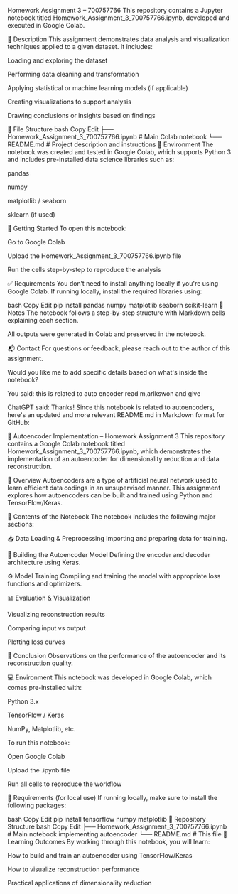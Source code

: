 Homework Assignment 3 – 700757766
This repository contains a Jupyter notebook titled Homework_Assignment_3_700757766.ipynb, developed and executed in Google Colab.

📘 Description
This assignment demonstrates data analysis and visualization techniques applied to a given dataset. It includes:

Loading and exploring the dataset

Performing data cleaning and transformation

Applying statistical or machine learning models (if applicable)

Creating visualizations to support analysis

Drawing conclusions or insights based on findings

📁 File Structure
bash
Copy
Edit
├── Homework_Assignment_3_700757766.ipynb  # Main Colab notebook
└── README.md                              # Project description and instructions
🧪 Environment
The notebook was created and tested in Google Colab, which supports Python 3 and includes pre-installed data science libraries such as:

pandas

numpy

matplotlib / seaborn

sklearn (if used)

🚀 Getting Started
To open this notebook:

Go to Google Colab

Upload the Homework_Assignment_3_700757766.ipynb file

Run the cells step-by-step to reproduce the analysis

✅ Requirements
You don’t need to install anything locally if you're using Google Colab. If running locally, install the required libraries using:

bash
Copy
Edit
pip install pandas numpy matplotlib seaborn scikit-learn
📌 Notes
The notebook follows a step-by-step structure with Markdown cells explaining each section.

All outputs were generated in Colab and preserved in the notebook.

📬 Contact
For questions or feedback, please reach out to the author of this assignment.

Would you like me to add specific details based on what's inside the notebook?







You said:
this is related to auto encoder read m,arlkswon and give 


ChatGPT said:
Thanks! Since this notebook is related to autoencoders, here's an updated and more relevant README.md in Markdown format for GitHub:

🧠 Autoencoder Implementation – Homework Assignment 3
This repository contains a Google Colab notebook titled Homework_Assignment_3_700757766.ipynb, which demonstrates the implementation of an autoencoder for dimensionality reduction and data reconstruction.

📌 Overview
Autoencoders are a type of artificial neural network used to learn efficient data codings in an unsupervised manner. This assignment explores how autoencoders can be built and trained using Python and TensorFlow/Keras.

📓 Contents of the Notebook
The notebook includes the following major sections:

📥 Data Loading & Preprocessing
Importing and preparing data for training.

🧱 Building the Autoencoder Model
Defining the encoder and decoder architecture using Keras.

⚙️ Model Training
Compiling and training the model with appropriate loss functions and optimizers.

📊 Evaluation & Visualization

Visualizing reconstruction results

Comparing input vs output

Plotting loss curves

📝 Conclusion
Observations on the performance of the autoencoder and its reconstruction quality.

💻 Environment
This notebook was developed in Google Colab, which comes pre-installed with:

Python 3.x

TensorFlow / Keras

NumPy, Matplotlib, etc.

To run this notebook:

Open Google Colab

Upload the .ipynb file

Run all cells to reproduce the workflow

🧰 Requirements (for local use)
If running locally, make sure to install the following packages:

bash
Copy
Edit
pip install tensorflow numpy matplotlib
📂 Repository Structure
bash
Copy
Edit
├── Homework_Assignment_3_700757766.ipynb  # Main notebook implementing autoencoder
└── README.md                              # This file
🤖 Learning Outcomes
By working through this notebook, you will learn:

How to build and train an autoencoder using TensorFlow/Keras

How to visualize reconstruction performance

Practical applications of dimensionality reduction


